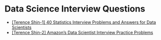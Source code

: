 # Data Science Interview Questions


* [40 Statistics Interview Problems and Answers for Data Scientists]:https://towardsdatascience.com/40-statistics-interview-problems-and-answers-for-data-scientists-6971a02b7eee
[[Terence Shin-1] 40 Statistics Interview Problems and Answers for Data Scientists](https://towardsdatascience.com/)
* [Amazon’s Data Scientist Interview Practice Problems]:https://towardsdatascience.com/amazon-data-scientist-interview-practice-problems-15b9b86e86c6
[[Terence Shin-2] Amazon’s Data Scientist Interview Practice Problems](https://towardsdatascience.com/amazon-data-scientist-interview-practice-problems-15b9b86e86c6)